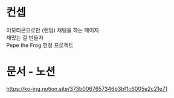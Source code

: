 # 컨셉
이모티콘으로만 (랜덤) 채팅을 하는 페이지  
재밌는 걸 만들자  
Pepe the Frog 헌정 프로젝트  

# 문서 - 노션
https://ko-ing.notion.site/373b0067657346b3bf1c6005e2c21e71

